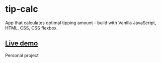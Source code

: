 # tip-calc

App that calculates optimal tipping amount - build with Vanilla JavaScript, HTML, CSS, CSS flexbox.

## [Live demo](https://alexgooner12-tip-calc.glitch.me/tipCalc)

Personal project



